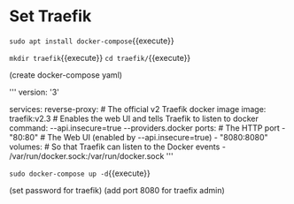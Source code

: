 # Set Traefik


`sudo apt install docker-compose`{{execute}}

`mkdir traefik`{{execute}}
`cd traefik/`{{execute}}

(create docker-compose yaml)

'''
version: '3'

services:
  reverse-proxy:
    # The official v2 Traefik docker image
    image: traefik:v2.3
    # Enables the web UI and tells Traefik to listen to docker
    command: --api.insecure=true --providers.docker
    ports:
      # The HTTP port
      - "80:80"
      # The Web UI (enabled by --api.insecure=true)
      - "8080:8080"
    volumes:
      # So that Traefik can listen to the Docker events
      - /var/run/docker.sock:/var/run/docker.sock
'''


`sudo docker-compose up -d`{{execute}}

(set password for traefik)
(add port 8080 for traefix admin)